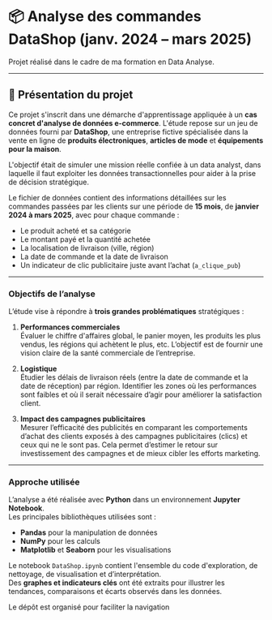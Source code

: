 # 📦 Analyse des commandes DataShop (janv. 2024 – mars 2025)  
Projet réalisé dans le cadre de ma formation en Data Analyse.

---

## 🧾 Présentation du projet

Ce projet s'inscrit dans une démarche d'apprentissage appliquée à un **cas concret d'analyse de données e-commerce**. L'étude repose sur un jeu de données fourni par **DataShop**, une entreprise fictive spécialisée dans la vente en ligne de **produits électroniques**, **articles de mode** et **équipements pour la maison**.

L'objectif était de simuler une mission réelle confiée à un data analyst, dans laquelle il faut exploiter les données transactionnelles pour aider à la prise de décision stratégique.

Le fichier de données contient des informations détaillées sur les commandes passées par les clients sur une période de **15 mois**, de **janvier 2024 à mars 2025**, avec pour chaque commande :

- Le produit acheté et sa catégorie
- Le montant payé et la quantité achetée
- La localisation de livraison (ville, région)
- La date de commande et la date de livraison
- Un indicateur de clic publicitaire juste avant l’achat (`a_clique_pub`)

---

### Objectifs de l’analyse

L’étude vise à répondre à **trois grandes problématiques** stratégiques :

1. **Performances commerciales**  
   Évaluer le chiffre d'affaires global, le panier moyen, les produits les plus vendus, les régions qui achètent le plus, etc. L’objectif est de fournir une vision claire de la santé commerciale de l’entreprise.

2. **Logistique**  
   Étudier les délais de livraison réels (entre la date de commande et la date de réception) par région. Identifier les zones où les performances sont faibles et où il serait nécessaire d’agir pour améliorer la satisfaction client.

3. **Impact des campagnes publicitaires**  
   Mesurer l’efficacité des publicités en comparant les comportements d’achat des clients exposés à des campagnes publicitaires (clics) et ceux qui ne le sont pas. Cela permet d’estimer le retour sur investissement des campagnes et de mieux cibler les efforts marketing.

---

### Approche utilisée

L’analyse a été réalisée avec **Python** dans un environnement **Jupyter Notebook**.  
Les principales bibliothèques utilisées sont :
- **Pandas** pour la manipulation de données
- **NumPy** pour les calculs
- **Matplotlib** et **Seaborn** pour les visualisations

Le notebook `DataShop.ipynb` contient l'ensemble du code d'exploration, de nettoyage, de visualisation et d’interprétation.  
Des **graphes et indicateurs clés** ont été extraits pour illustrer les tendances, comparaisons et écarts observés dans les données.

Le dépôt est organisé pour faciliter la navigation
